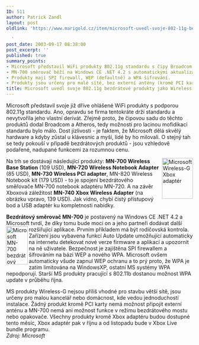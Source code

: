 ```yaml
---
ID: 511
author: Patrick Zandl
layout: post
oldlink: 'https://www.marigold.cz/item/microsoft-uvedl-svoje-802-11g-bezdratove-produkty-jako-wireless-g

  '
post_date: 2003-09-17 08:38:00
post_excerpt: ''
published: true
summary_points:
- Microsoft představil WiFi produkty 802.11g standardu s čipy Broadcom a Atheros.
- MN-700 směrovač běží na Windows CE .NET 4.2 s automatickými aktualizacemi.
- Produkty mají SPI firewall, WEP (defaultně) a WPA šifrování.
- Produkty jsou určeny pro malé sítě, bez externí antény (kromě PCI karty).
title: Microsoft uvedl svoje 802.11g bezdrátové produkty jako Wireless-G
---
```


Microsoft představil svoje již dříve ohlášené WiFi produkty s podporou 802.11g standardu. Ano, opravdu se firma tentokráte drží standardu a nevytvořila jeho vlastní derivát. Zřejmě proto, že čipovou sadu do těchto produktů dodal Broadcom a Atheros, tedy možností pro lacinou mofidikaci standardu bylo málo. Dost jízlivosti - je faktem, že Microsoft dělá skvělý hardware a kdyby zůstal u klávesnic a myší, lidé by ho milovali. O stejný tah se tedy pokouší v případě bezdrátových produktů - jsou vzhledově podařené, nadupané funkcemi za rozumnou cenu. 
<p>
<IMG height=110 alt="Microsoft Wireless-G Xbox adaptér" src="/wp-content/uploads/ms-wifi1.gif" width=83 align=right>Na trh se dostávají následující produkty: <STRONG>MN-700 Wireless Base Station</STRONG> (109 USD), <STRONG>MN-720 Wireless Notebook Adapter</STRONG> (85 USD), <STRONG>MN-730 Wireless PCI adapter</STRONG>, MN-820 Wireless Notebook kit (179 USD) - to je spojení bezdrátového směřovače MN-700 notebook adaptéru MN-720. A na závěr Xboxová záležitost <STRONG>MN-740 Xbox Wireless Adapter</STRONG> (na obrázku vpravo, 139 USD). Jak vidno, chybí čistý přístupový bod a USB adaptér ku kompletnosti nabídky. 
<p>
<STRONG>Bezdrátový směrovač MN-700</STRONG> je postavený na Windows CE .NET 4.2 a Microsoft tvrdí, že díky tomu bude moci on a jeho partneři dodávat další rozšiřující aplikace. Prvním <IMG height=103 alt="Microsoft MN-700 bezdrátový router Wireless-G" src="/wp-content/uploads/ms-wifi2.gif" width=58 align=left>příkladem má být rodičovská kontrola. Zařízení jsou vybavena funkcí Auto Update umožňující automaticky na internetu detekovat nové verze firmware a aplikací a upozornit na ně uživatele. Bezpečnost je zajištěna SPI firewallem a šifrováním na bázi WEP a nového WPA. Microsoft ovšem automaticky všude zapnul WEP ochranu a to prý proto, že WPA je zatím limitována na WindowsXP, ostatní MS systémy WPA nepodporují. Starší MS produkty pracující s 802.11b dostanou možnost WPA update v průběhu října. 
<p>
MS produkty Wireless-G nejsou příliš vhodné pro stavbu větší sítě, jsou určeny pro malou kancelář nebo domácnost, kde vedou jednoduchostí instalace. Žádný produkt kromě PCI karty nemá možnost připojit externí anténu a MN-700 nemá ani možnost funkce v režimu bezdrátového mostu nebo opakovače. Všechny produkty kromě Xbox adaptéru budou dostupné tento měsíc, Xbox adaptér pak v říjnu a od listopadu bude v Xbox Live bundle programu. <BR><EM>Zdroj: Microsoft</EM></p>